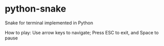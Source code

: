 # python-snake
Snake for terminal implemented in Python

How to play:
Use arrow keys to navigate; Press ESC to exit, and Space to pause
